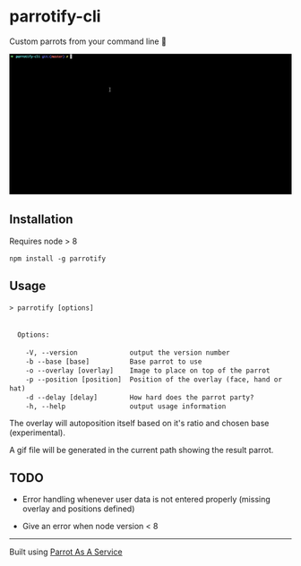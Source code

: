 # parrotify-cli

Custom parrots from your command line :tada:

![parrotify-cli demo](images/parrotify-demo.gif "parrotify-cli demo")

Installation
-----

Requires node > 8

```
npm install -g parrotify
```


Usage
-----

```
> parrotify [options]


  Options:

    -V, --version             output the version number
    -b --base [base]          Base parrot to use
    -o --overlay [overlay]    Image to place on top of the parrot
    -p --position [position]  Position of the overlay (face, hand or hat)
    -d --delay [delay]        How hard does the parrot party?
    -h, --help                output usage information

```

The overlay will autoposition itself based on it's ratio and chosen base (experimental).

A gif file will be generated in the current path showing the result parrot.

TODO
-----

- Error handling whenever user data is not entered properly (missing overlay and positions defined)

- Give an error when node version < 8

-----

Built using [Parrot As A Service](https://github.com/francoislg/PPaaS)

